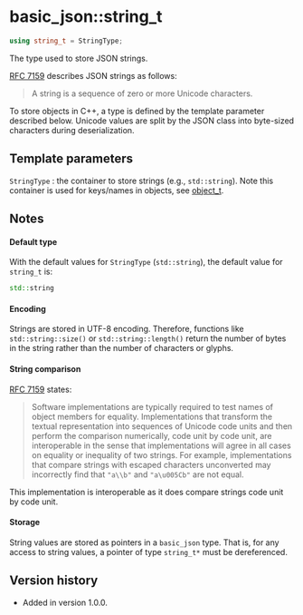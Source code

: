 # basic_json::string_t

```cpp
using string_t = StringType;
```

The type used to store JSON strings.

[RFC 7159](http://rfc7159.net/rfc7159) describes JSON strings as follows:
> A string is a sequence of zero or more Unicode characters.

To store objects in C++, a type is defined by the template parameter
described below. Unicode values are split by the JSON class into
byte-sized characters during deserialization.

## Template parameters

`StringType`
:   the container to store strings (e.g., `std::string`).
    Note this container is used for keys/names in objects, see [object_t](object_t.md).

## Notes

#### Default type

With the default values for `StringType` (`std::string`), the default
value for `string_t` is:

```cpp
std::string
```

#### Encoding

Strings are stored in UTF-8 encoding. Therefore, functions like
`std::string::size()` or `std::string::length()` return the number of
bytes in the string rather than the number of characters or glyphs.

#### String comparison

[RFC 7159](http://rfc7159.net/rfc7159) states:
> Software implementations are typically required to test names of object
> members for equality. Implementations that transform the textual
> representation into sequences of Unicode code units and then perform the
> comparison numerically, code unit by code unit, are interoperable in the
> sense that implementations will agree in all cases on equality or
> inequality of two strings. For example, implementations that compare
> strings with escaped characters unconverted may incorrectly find that
> `"a\\b"` and `"a\u005Cb"` are not equal.

This implementation is interoperable as it does compare strings code unit
by code unit.

#### Storage

String values are stored as pointers in a `basic_json` type. That is,
for any access to string values, a pointer of type `string_t*` must be
dereferenced.

## Version history

- Added in version 1.0.0.

